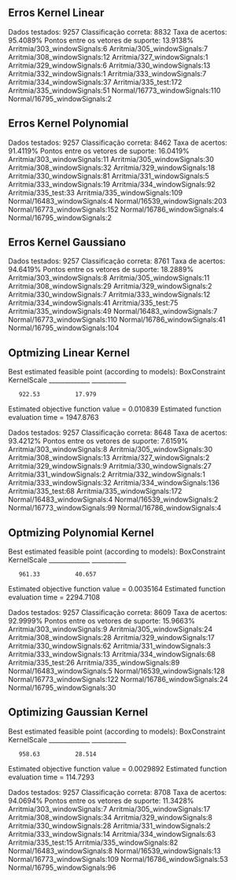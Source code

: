 ## Erros Kernel Linear

Dados testados: 9257
Classificação correta: 8832
Taxa de acertos: 95.4089%
Pontos entre os vetores de suporte: 13.9138%
Arritmia/303_windowSignals:6
Arritmia/305_windowSignals:7
Arritmia/308_windowSignals:12
Arritmia/327_windowSignals:1
Arritmia/329_windowSignals:6
Arritmia/330_windowSignals:13
Arritmia/332_windowSignals:1
Arritmia/333_windowSignals:7
Arritmia/334_windowSignals:37
Arritmia/335_test:172
Arritmia/335_windowSignals:51
Normal/16773_windowSignals:110
Normal/16795_windowSignals:2

## Erros Kernel Polynomial

Dados testados: 9257
Classificação correta: 8462
Taxa de acertos: 91.4119%
Pontos entre os vetores de suporte: 16.0419%
Arritmia/303_windowSignals:11
Arritmia/305_windowSignals:30
Arritmia/308_windowSignals:32
Arritmia/329_windowSignals:18
Arritmia/330_windowSignals:81
Arritmia/331_windowSignals:5
Arritmia/333_windowSignals:19
Arritmia/334_windowSignals:92
Arritmia/335_test:33
Arritmia/335_windowSignals:109
Normal/16483_windowSignals:4
Normal/16539_windowSignals:203
Normal/16773_windowSignals:152
Normal/16786_windowSignals:4
Normal/16795_windowSignals:2


## Erros Kernel Gaussiano 

Dados testados: 9257
Classificação correta: 8761
Taxa de acertos: 94.6419%
Pontos entre os vetores de suporte: 18.2889%
Arritmia/303_windowSignals:8
Arritmia/305_windowSignals:11
Arritmia/308_windowSignals:29
Arritmia/329_windowSignals:2
Arritmia/330_windowSignals:7
Arritmia/333_windowSignals:12
Arritmia/334_windowSignals:41
Arritmia/335_test:75
Arritmia/335_windowSignals:49
Normal/16483_windowSignals:7
Normal/16773_windowSignals:110
Normal/16786_windowSignals:41
Normal/16795_windowSignals:104

## Optmizing Linear Kernel
Best estimated feasible point (according to models):
    BoxConstraint    KernelScale
    _____________    ___________

       922.53          17.979   

Estimated objective function value = 0.010839
Estimated function evaluation time = 1947.8763

Dados testados: 9257
Classificação correta: 8648
Taxa de acertos: 93.4212%
Pontos entre os vetores de suporte: 7.6159%
Arritmia/303_windowSignals:8
Arritmia/305_windowSignals:30
Arritmia/308_windowSignals:13
Arritmia/327_windowSignals:2
Arritmia/329_windowSignals:9
Arritmia/330_windowSignals:27
Arritmia/331_windowSignals:2
Arritmia/332_windowSignals:1
Arritmia/333_windowSignals:32
Arritmia/334_windowSignals:136
Arritmia/335_test:68
Arritmia/335_windowSignals:172
Normal/16483_windowSignals:4
Normal/16539_windowSignals:2
Normal/16773_windowSignals:99
Normal/16786_windowSignals:4

## Optmizing Polynomial Kernel

Best estimated feasible point (according to models):
    BoxConstraint    KernelScale
    _____________    ___________

       961.33          40.657   

Estimated objective function value = 0.0035164
Estimated function evaluation time = 2294.7108

Dados testados: 9257
Classificação correta: 8609
Taxa de acertos: 92.9999%
Pontos entre os vetores de suporte: 15.9663%
Arritmia/303_windowSignals:9
Arritmia/305_windowSignals:24
Arritmia/308_windowSignals:28
Arritmia/329_windowSignals:17
Arritmia/330_windowSignals:62
Arritmia/331_windowSignals:3
Arritmia/333_windowSignals:13
Arritmia/334_windowSignals:68
Arritmia/335_test:26
Arritmia/335_windowSignals:89
Normal/16483_windowSignals:5
Normal/16539_windowSignals:128
Normal/16773_windowSignals:122
Normal/16786_windowSignals:24
Normal/16795_windowSignals:30

## Optimizing Gaussian Kernel

Best estimated feasible point (according to models):
    BoxConstraint    KernelScale
    _____________    ___________

       958.63          28.514   

Estimated objective function value = 0.0029892
Estimated function evaluation time = 114.7293

Dados testados: 9257
Classificação correta: 8708
Taxa de acertos: 94.0694%
Pontos entre os vetores de suporte: 11.3428%
Arritmia/303_windowSignals:7
Arritmia/305_windowSignals:17
Arritmia/308_windowSignals:34
Arritmia/329_windowSignals:8
Arritmia/330_windowSignals:28
Arritmia/331_windowSignals:2
Arritmia/333_windowSignals:14
Arritmia/334_windowSignals:63
Arritmia/335_test:15
Arritmia/335_windowSignals:82
Normal/16483_windowSignals:8
Normal/16539_windowSignals:13
Normal/16773_windowSignals:109
Normal/16786_windowSignals:53
Normal/16795_windowSignals:96